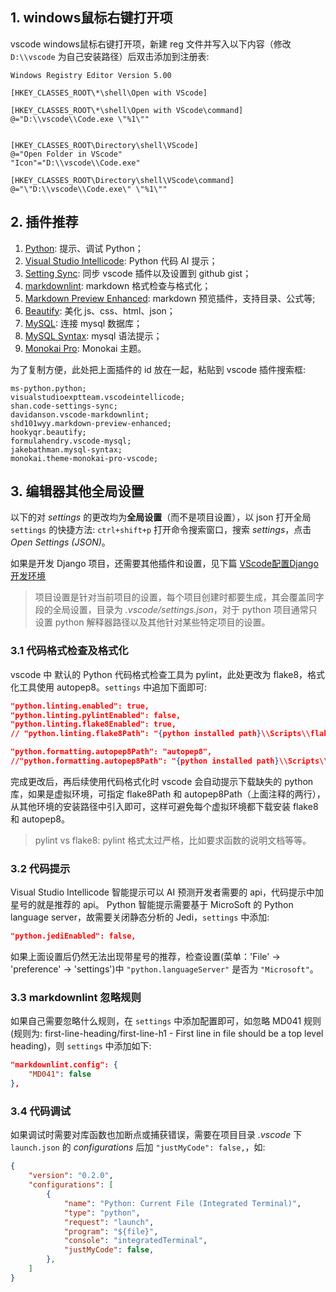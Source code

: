 ## 1. windows鼠标右键打开项

vscode windows鼠标右键打开项，新建 reg 文件并写入以下内容（修改 `D:\\vscode` 为自己安装路径）后双击添加到注册表:

```reg
Windows Registry Editor Version 5.00

[HKEY_CLASSES_ROOT\*\shell\Open with VScode]

[HKEY_CLASSES_ROOT\*\shell\Open with VScode\command]
@="D:\\vscode\\Code.exe \"%1\""


[HKEY_CLASSES_ROOT\Directory\shell\VScode]
@="Open Folder in VScode"
"Icon"="D:\\vscode\\Code.exe"

[HKEY_CLASSES_ROOT\Directory\shell\VScode\command]
@="\"D:\\vscode\\Code.exe\" \"%1\""
```

## 2. 插件推荐

1. [Python](https://github.com/Microsoft/vscode-python): 提示、调试 Python；
2. [Visual Studio Intellicode](https://github.com/MicrosoftDocs/intellicode): Python 代码 AI 提示；
3. [Setting Sync](https://github.com/shanalikhan/code-settings-sync.git): 同步 vscode 插件以及设置到 github gist；
4. [markdownlint](https://marketplace.visualstudio.com/items?itemName=DavidAnson.vscode-markdownlint): markdown 格式检查与格式化；
5. [Markdown Preview Enhanced](https://github.com/shd101wyy/vscode-markdown-preview-enhanced): markdown 预览插件，支持目录、公式等;
6. [Beautify](https://github.com/HookyQR/VSCodeBeautify): 美化 js、css、html、json；
7. [MySQL](https://github.com/formulahendry/vscode-mysql.git): 连接 mysql 数据库；
8. [MySQL Syntax](https://github.com/jakebathman/mysql-syntax): mysql 语法提示；
9. [Monokai Pro](https://marketplace.visualstudio.com/items?itemName=monokai.theme-monokai-pro-vscode): Monokai 主题。

为了复制方便，此处把上面插件的 id 放在一起，粘贴到 vscode 插件搜索框:

```
ms-python.python;
visualstudioexptteam.vscodeintellicode;
shan.code-settings-sync;
davidanson.vscode-markdownlint;
shd101wyy.markdown-preview-enhanced;
hookyqr.beautify;
formulahendry.vscode-mysql;
jakebathman.mysql-syntax;
monokai.theme-monokai-pro-vscode;
```

## 3. 编辑器其他全局设置

以下的对 *settings* 的更改均为**全局设置**（而不是项目设置），以 json 打开全局 `settings` 的快捷方法: `ctrl+shift+p` 打开命令搜索窗口，搜索 *settings*，点击 *Open Settings (JSON)*。

如果是开发 Django 项目，还需要其他插件和设置，见下篇 [VScode配置Django开发环境](https://www.brothereye.cn/python/754/)

> 项目设置是针对当前项目的设置，每个项目创建时都要生成，其会覆盖同字段的全局设置，目录为 *.vscode/settings.json*，对于 python 项目通常只设置 python 解释器路径以及其他针对某些特定项目的设置。

### 3.1 代码格式检查及格式化

vscode 中 默认的 Python 代码格式检查工具为 pylint，此处更改为 flake8，格式化工具使用 autopep8。`settings` 中追加下面即可:

```json
"python.linting.enabled": true,
"python.linting.pylintEnabled": false,
"python.linting.flake8Enabled": true,
// "python.linting.flake8Path": "{python installed path}\\Scripts\\flake8.exe",

"python.formatting.autopep8Path": "autopep8",
//"python.formatting.autopep8Path": "{python installed path}\\Scripts\\autopep8.exe",
```

完成更改后，再后续使用代码格式化时 vscode 会自动提示下载缺失的 python 库，如果是虚拟环境，可指定 flake8Path 和 autopep8Path（上面注释的两行），从其他环境的安装路径中引入即可，这样可避免每个虚拟环境都下载安装 flake8 和 autopep8。

> pylint vs flake8: pylint 格式太过严格，比如要求函数的说明文档等等。

### 3.2 代码提示

Visual Studio Intellicode 智能提示可以 AI 预测开发者需要的 api，代码提示中加星号的就是推荐的 api。
Python 智能提示需要基于 MicroSoft 的 Python language server，故需要关闭静态分析的 Jedi，`settings` 中添加:

```json
"python.jediEnabled": false,
```

如果上面设置后仍然无法出现带星号的推荐，检查设置(菜单：'File' -> 'preference' -> 'settings')中 `"python.languageServer"` 是否为 `"Microsoft"`。

### 3.3 markdownlint 忽略规则

如果自己需要忽略什么规则，在 `settings` 中添加配置即可，如忽略 MD041 规则(规则为: first-line-heading/first-line-h1 - First line in file should be a top level heading)，则 `settings` 中添加如下:

```json
"markdownlint.config": {
    "MD041": false
},
```

### 3.4 代码调试

如果调试时需要对库函数也加断点或捕获错误，需要在项目目录 *.vscode* 下 `launch.json` 的 *configurations* 后加 `"justMyCode": false,`，如:

```json
{
    "version": "0.2.0",
    "configurations": [
        {
            "name": "Python: Current File (Integrated Terminal)",
            "type": "python",
            "request": "launch",
            "program": "${file}",
            "console": "integratedTerminal",
            "justMyCode": false,
        },
    ]
}
```
